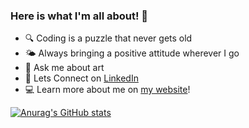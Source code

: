 ### Here is what I'm all about! 👋

- 🔍 Coding is a puzzle that never gets old
- 🌤️ Always bringing a positive attitude wherever I go
- 🎨 Ask me about art
- 🤝 Lets Connect on [LinkedIn](https://www.linkedin.com/in/benjamin-lee300)
- 💻 Learn more about me on [my website](https://minseoklee.oopy.io/)!

[![Anurag's GitHub stats](https://github-readme-stats.vercel.app/api?username=mslee300&show_icons=true&theme=transparent)](https://github.com/mslee300/github-readme-stats) 
